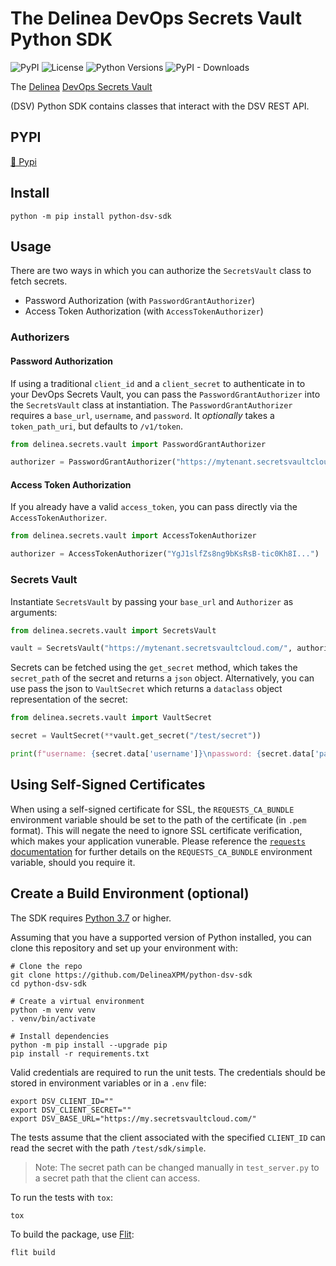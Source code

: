 # The Delinea DevOps Secrets Vault Python SDK

![PyPI](https://img.shields.io/pypi/v/python-dsv-sdk?style=for-the-badge)
![License](https://img.shields.io/github/license/DelineaXPM/python-dsv-sdk?style=for-the-badge)
![Python Versions](https://img.shields.io/pypi/pyversions/python-dsv-sdk?style=for-the-badge)
![PyPI - Downloads](https://img.shields.io/pypi/dm/python-dsv-sdk?style=for-the-badge)

The [Delinea](https://delinea.com/)
[DevOps Secrets Vault](https://delinea.com/products/devops-secrets-management-vault)

(DSV) Python SDK contains classes that interact with the DSV REST API.

## PYPI

[🔗 Pypi](https://pypi.org/project/python-dsv-sdk/)

## Install

```shell
python -m pip install python-dsv-sdk
```

## Usage

There are two ways in which you can authorize the `SecretsVault` class to fetch secrets.

- Password Authorization (with `PasswordGrantAuthorizer`)
- Access Token Authorization (with `AccessTokenAuthorizer`)

### Authorizers

#### Password Authorization

If using a traditional `client_id` and a `client_secret` to authenticate in to your DevOps Secrets Vault, you can pass the `PasswordGrantAuthorizer` into the `SecretsVault` class at instantiation. The `PasswordGrantAuthorizer` requires a `base_url`, `username`, and `password`. It _optionally_ takes a `token_path_uri`, but defaults to `/v1/token`.

```python
from delinea.secrets.vault import PasswordGrantAuthorizer

authorizer = PasswordGrantAuthorizer("https://mytenant.secretsvaultcloud.com/", "my_client_id", "my_client_secret")
```

#### Access Token Authorization

If you already have a valid `access_token`, you can pass directly via the `AccessTokenAuthorizer`.

```python
from delinea.secrets.vault import AccessTokenAuthorizer

authorizer = AccessTokenAuthorizer("YgJ1slfZs8ng9bKsRsB-tic0Kh8I...")
```

### Secrets Vault

Instantiate `SecretsVault` by passing your `base_url` and `Authorizer` as arguments:

```python
from delinea.secrets.vault import SecretsVault

vault = SecretsVault("https://mytenant.secretsvaultcloud.com/", authorizer)
```

Secrets can be fetched using the `get_secret` method, which takes the `secret_path` of the secret and returns a `json` object. Alternatively, you can use pass the json to `VaultSecret` which returns a `dataclass` object representation of the secret:

```python
from delinea.secrets.vault import VaultSecret

secret = VaultSecret(**vault.get_secret("/test/secret"))

print(f"username: {secret.data['username']}\npassword: {secret.data['password']}")
```

## Using Self-Signed Certificates

When using a self-signed certificate for SSL, the `REQUESTS_CA_BUNDLE` environment variable should be set to the path of the certificate (in `.pem` format). This will negate the need to ignore SSL certificate verification, which makes your application vunerable. Please reference the [`requests` documentation](https://docs.python-requests.org/en/master/user/advanced/#ssl-cert-verification) for further details on the `REQUESTS_CA_BUNDLE` environment variable, should you require it.

## Create a Build Environment (optional)

The SDK requires [Python 3.7](https://www.python.org/downloads/) or higher.

Assuming that you have a supported version of Python installed, you can clone
this repository and set up your environment with:

```shell
# Clone the repo
git clone https://github.com/DelineaXPM/python-dsv-sdk
cd python-dsv-sdk

# Create a virtual environment
python -m venv venv
. venv/bin/activate

# Install dependencies
python -m pip install --upgrade pip
pip install -r requirements.txt
```

Valid credentials are required to run the unit tests. The credentials should be stored in environment variables or in a `.env` file:

```shell
export DSV_CLIENT_ID=""
export DSV_CLIENT_SECRET=""
export DSV_BASE_URL="https://my.secretsvaultcloud.com/"
```

The tests assume that the client associated with the specified `CLIENT_ID` can read the secret with the path `/test/sdk/simple`.

> Note: The secret path can be changed manually in `test_server.py` to a secret path that the client can access.

To run the tests with `tox`:

```shell
tox
```

To build the package, use [Flit](https://flit.readthedocs.io/en/latest/):

```shell
flit build
```
